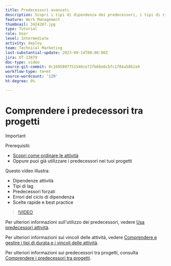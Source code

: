 ```yaml
---
title: Predecessori avanzati
description: Scopri i tipi di dipendenza dei predecessori, i tipi di ritardo, i predecessori applicati, gli errori dei loop di dipendenza e alcune scelte rapide e best practice.
feature: Work Management
thumbnail: 3424287.jpg
type: Tutorial
role: User
level: Intermediate
activity: deploy
team: Technical Marketing
last-substantial-update: 2023-09-14T00:00:00Z
jira: KT-13879
doc-type: video
source-git-commit: 0c1695807751540ce72fb68e0cbfc1f04a5862a9
workflow-type: tm+mt
source-wordcount: '129'
ht-degree: 0%

---
```


# Comprendere i predecessori tra progetti

>[!IMPORTANT]
>
>Prerequisiti:
>
>* [Scopri come ordinare le attività](https://experienceleague.adobe.com/docs/workfront-learn/tutorials-workfront/manage-work/tasks/learn-to-sequence-tasks.html?lang=en)
>* Oppure puoi già utilizzare i predecessori nei tuoi progetti

Questo video illustra:

* Dipendenze attività
* Tipi di lag
* Predecessori forzati
* Errori del ciclo di dipendenza
* Scelte rapide e best practice


>[!VIDEO](https://video.tv.adobe.com/v/3424287/?quality=12&learn=on)

Per ulteriori informazioni sull&#39;utilizzo dei predecessori, vedere [Usa predecessori attività](https://experienceleague.adobe.com/docs/workfront/using/manage-work/tasks/use-task-predecessors/use-task-predecessors.html).

Per ulteriori informazioni sui vincoli delle attività, vedere [Comprendere e gestire i tipi di durata e i vincoli delle attività](https://experienceleague.adobe.com/docs/workfront-learn/tutorials-workfront/manage-work/intermediate-projects/understand-and-manage-duration-types-and-task-constraints.html).

Per ulteriori informazioni sui predecessori tra progetti, consulta [Comprendere i predecessori tra progetti](https://experienceleague.adobe.com/docs/workfront-learn/tutorials-workfront/manage-work/intermediate-projects/understand-cross-project-predecessors.html).
